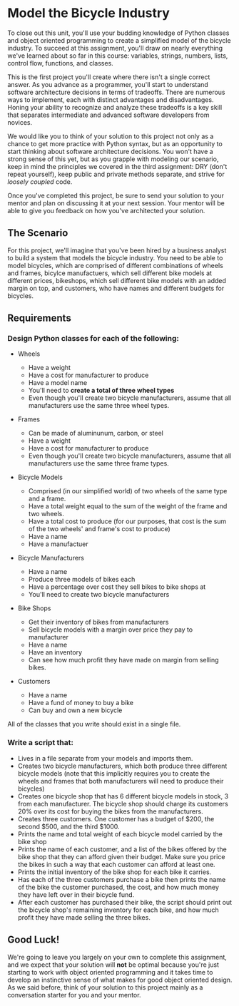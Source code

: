 [//]: <> (author: Benjamin White)
[//]: <> (type: code from scratch)
[//]: <> (time: 180)

# Model the Bicycle Industry

To close out this unit, you'll use your budding knowledge of Python classes and object oriented programming to create a simplified model of the bicycle industry. To succeed at this assignment, you'll draw on nearly everything we've learned about so far in this course: variables, strings, numbers, lists, control flow, functions, and classes. 

This is the first project you'll create where there isn't a single correct answer. As you advance as a programmer, you'll start to understand software architecture decisions in terms of tradeoffs. There are numerous ways to implement, each with distinct advantages and disadvantages. Honing your ability to recognize and analyze these tradeoffs is a key skill that separates intermediate and advanced software developers from novices.

We would like you to think of your solution to this project not only as a chance to get more practice with Python syntax, but as an opportunity to start thinking about software architecture decisions. You won't have a strong sense of this yet, but as you grapple with modeling our scenario, keep in mind the principles we covered in the third assignment: DRY (don't repeat yourself), keep public and private methods separate, and strive for *loosely coupled* code. 

Once you've completed this project, be sure to send your solution to your mentor and plan on discussing it at your next session. Your mentor will be able to give you feedback on how you've architected your solution.  

## The Scenario

For this project, we'll imagine that you've been hired by a business analyst to build a system that models the bicycle industry. You need to be able to model bicycles, which are comprised of different combinations of wheels and frames, bicylce manufactuers, which sell different bike models at different prices, bikeshops, which sell different bike models with an added margin on top, and customers, who have names and different budgets for bicycles.

## Requirements

### Design Python classes for each of the following:

-  Wheels
    +  Have a weight
    +  Have a cost for manufacturer to produce
    +  Have a model name
    +  You'll need to **create a total of three wheel types**
    +  Even though you'll create two bicycle manufacturers, assume that all manufacturers use the same three wheel types.

-  Frames
    +  Can be made of aluminunum, carbon, or steel
    +  Have a weight
    +  Have a cost for manufacturer to produce
    +  Even though you'll create two bicycle manufacturers, assume that all manufacturers use the same three frame types.

-  Bicycle Models
    +  Comprised (in our simplified world) of two wheels of the same type and a frame. 
    +  Have a total weight equal to the sum of the weight of the frame and two wheels.
    +  Have a total cost to produce (for our purposes, that cost is the sum of the two wheels' and frame's cost to produce)
    +  Have a name
    +  Have a manufactuer

- Bicycle Manufacturers
    + Have a name
    + Produce three models of bikes each
    + Have a percentage over cost they sell bikes to bike shops at
    + You'll need to create two bicycle manufacturers

- Bike Shops
    + Get their inventory of bikes from manufacturers
    + Sell bicycle models with a margin over price they pay to manufacturer
    + Have a name
    + Have an inventory
    + Can see how much profit they have made on margin from selling bikes.
    
- Customers
    + Have a name
    + Have a fund of money to buy a bike
    + Can buy and own a new bicycle

All of the classes that you write should exist in a single file.


### Write a script that:

- Lives in a file separate from your models and imports them.
- Creates two bicycle manufacturers, which both produce three different bicycle models (note that this implicitly requires you to create the wheels and frames that both manufacturers will need to produce their bicycles)
- Creates one bicycle shop that has 6 different bicycle models in stock, 3 from each manufacturer. The bicycle shop should charge its customers 20% over its cost for buying the bikes from the manufacturers.
- Creates three customers. One customer has a budget of $200, the second $500, and the third $1000.
- Prints the name and total weight of each bicycle model carried by the bike shop
- Prints the name of each customer, and a list of the bikes offered by the bike shop that they can afford given their budget. Make sure you price the bikes in such a way that each customer can afford at least one.
- Prints the initial inventory of the bike shop for each bike it carries.
- Has each of the three customers purchase a bike then prints the name of the bike the customer purchased, the cost, and how much money they have left over in their bicycle fund.
- After each customer has purchased their bike, the script should print out the bicycle shop's remaining inventory for each bike, and how much profit they have made selling the three bikes.


## Good Luck!

We're going to leave you largely on your own to complete this assignment, and we expect that your solution will **not** be optimal because you're just starting to work with object oriented programming and it takes time to develop an instinctive sense of what makes for good object oriented design. As we said before, think of your solution to this project mainly as a conversation starter for you and your mentor.



